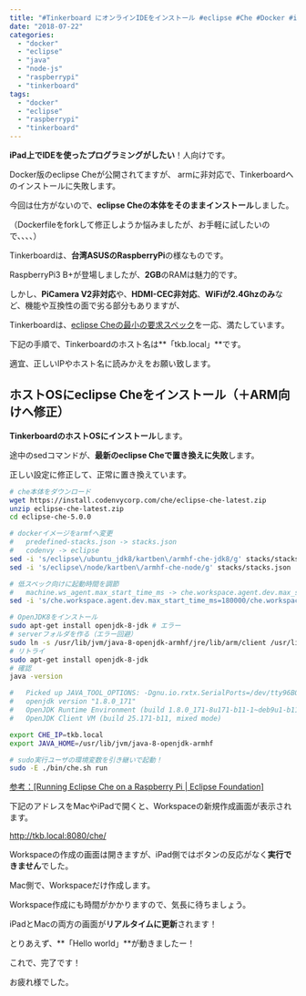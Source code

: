 ```yaml
---
title: "#Tinkerboard にオンラインIDEをインストール #eclipse #Che #Docker #iPad"
date: "2018-07-22"
categories: 
  - "docker"
  - "eclipse"
  - "java"
  - "node-js"
  - "raspberrypi"
  - "tinkerboard"
tags: 
  - "docker"
  - "eclipse"
  - "raspberrypi"
  - "tinkerboard"
---
```


**iPad上でIDEを使ったプログラミングがしたい**！人向けです。

Docker版のeclipse Cheが公開されてますが、 armに非対応で、Tinkerboardへのインストールに失敗します。

今回は仕方がないので、**eclipse Cheの本体をそのままインストール**しました。

（Dockerfileをforkして修正しようか悩みましたが、お手軽に試したいので、、、、）

Tinkerboardは、**台湾ASUSのRaspberryPi**の様なものです。

RaspberryPi3 B+が登場しましたが、**2GB**のRAMは魅力的です。

しかし、**PiCamera V2非対応**や、**HDMI-CEC非対応**、**WiFiが2.4Ghzのみ**など、機能や互換性の面で劣る部分もありますが、

Tinkerboardは、[eclipse Cheの最小の要求スペック](https://www.eclipse.org/che/docs/docker-single-user.html)を一応、満たしています。

下記の手順で、Tinkerboardのホスト名は**「tkb.local」**です。

適宜、正しいIPやホスト名に読みかえをお願い致します。

## ホストOSにeclipse Cheをインストール（＋ARM向けへ修正）

**TinkerboardのホストOSにインストール**します。

途中のsedコマンドが、**最新のeclipse Cheで置き換えに失敗**します。

正しい設定に修正して、正常に置き換えています。

```sh
# che本体をダウンロード
wget https://install.codenvycorp.com/che/eclipse-che-latest.zip
unzip eclipse-che-latest.zip
cd eclipse-che-5.0.0

# dockerイメージをarmfへ変更
#   predefined-stacks.json -> stacks.json
#   codenvy -> eclipse
sed -i 's/eclipse\/ubuntu_jdk8/kartben\/armhf-che-jdk8/g' stacks/stacks.json
sed -i 's/eclipse\/node/kartben\/armhf-che-node/g' stacks/stacks.json

# 低スペック向けに起動時間を調節
#   machine.ws_agent.max_start_time_ms -> che.workspace.agent.dev.max_start_time_ms
sed -i 's/che.workspace.agent.dev.max_start_time_ms=180000/che.workspace.agent.dev.max_start_time_ms=240000/g' conf/che.properties

# OpenJDK8をインストール
sudo apt-get install openjdk-8-jdk # エラー
# serverフォルダを作る（エラー回避）
sudo ln -s /usr/lib/jvm/java-8-openjdk-armhf/jre/lib/arm/client /usr/lib/jvm/java-8-openjdk-armhf/jre/lib/arm/server
# リトライ
sudo apt-get install openjdk-8-jdk
# 確認
java -version

#   Picked up JAVA_TOOL_OPTIONS: -Dgnu.io.rxtx.SerialPorts=/dev/tty96B0
#   openjdk version "1.8.0_171"
#   OpenJDK Runtime Environment (build 1.8.0_171-8u171-b11-1~deb9u1-b11)
#   OpenJDK Client VM (build 25.171-b11, mixed mode)

export CHE_IP=tkb.local
export JAVA_HOME=/usr/lib/jvm/java-8-openjdk-armhf

# sudo実行ユーザの環境変数を引き継いで起動！
sudo -E ./bin/che.sh run
```

[参考：\[Running Eclipse Che on a Raspberry Pi | Eclipse Foundation\]](https://blogs.eclipse.org/post/benjamin-cabé/running-eclipse-che-raspberry-pi)

下記のアドレスをMacやiPadで開くと、Workspaceの新規作成画面が表示されます。

http://tkb.local:8080/che/

Workspaceの作成の画面は開きますが、iPad側ではボタンの反応がなく**実行できません**でした。

Mac側で、Workspaceだけ作成します。

Workspace作成にも時間がかかりますので、気長に待ちましょう。

<amp-img src="/images/posts/sier-se/0abcb2fd3f68ae8f964d33ee0e3fac9d-1024x823.png" layout="intrinsic" width="2511" height="1137" class="block"></amp-img>

iPadとMacの両方の画面が**リアルタイムに更新**されます！

とりあえず、**「Hello world」**が動きましたー！

<amp-img src="/images/posts/sier-se/0f2fe697ec4dc5f7c3bdef6317da3e07-1024x802.png" layout="intrinsic" width="2511" height="1137" class="block"></amp-img>

これで、完了です！

お疲れ様でした。
